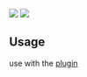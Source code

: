 ![](https://cdn.jsdelivr.net/gh/jianxingxuejian/grasscutter-tools/img/1.png)
![](https://cdn.jsdelivr.net/gh/jianxingxuejian/grasscutter-tools/img/2.png)

## Usage

use with the [plugin](https://github.com/jianxingxuejian/grasscutter-plugin/releases/tag/v1.0.0)
